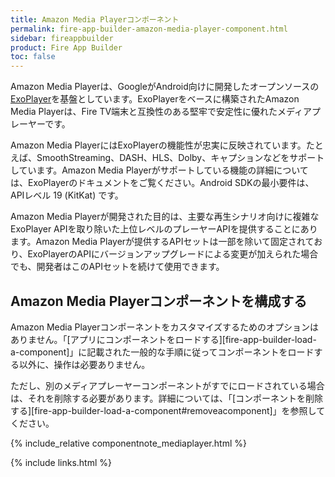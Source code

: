```yaml
---
title: Amazon Media Playerコンポーネント
permalink: fire-app-builder-amazon-media-player-component.html
sidebar: fireappbuilder
product: Fire App Builder
toc: false
---
```


Amazon Media Playerは、GoogleがAndroid向けに開発したオープンソースの[ExoPlayer](http://google.github.io/ExoPlayer/)を基盤としています。ExoPlayerをベースに構築されたAmazon Media Playerは、Fire TV端末と互換性のある堅牢で安定性に優れたメディアプレーヤーです。

Amazon Media PlayerにはExoPlayerの機能性が忠実に反映されています。たとえば、SmoothStreaming、DASH、HLS、Dolby、キャプションなどをサポートしています。Amazon Media Playerがサポートしている機能の詳細については、ExoPlayerのドキュメントをご覧ください。Android SDKの最小要件は、APIレベル 19 (KitKat) です。

Amazon Media Playerが開発された目的は、主要な再生シナリオ向けに複雑なExoPlayer APIを取り除いた上位レベルのプレーヤーAPIを提供することにあります。Amazon Media Playerが提供するAPIセットは一部を除いて固定されており、ExoPlayerのAPIにバージョンアップグレードによる変更が加えられた場合でも、開発者はこのAPIセットを続けて使用できます。

## Amazon Media Playerコンポーネントを構成する

Amazon Media Playerコンポーネントをカスタマイズするためのオプションはありません。「[アプリにコンポーネントをロードする][fire-app-builder-load-a-component]」に記載された一般的な手順に従ってコンポーネントをロードする以外に、操作は必要ありません。

ただし、別のメディアプレーヤーコンポーネントがすでにロードされている場合は、それを削除する必要があります。詳細については、「[コンポーネントを削除する][fire-app-builder-load-a-component#removeacomponent]」を参照してください。

{% include_relative componentnote_mediaplayer.html %}

{% include links.html %}
